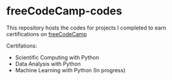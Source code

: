 # freeCodeCamp-codes
 
This repository hosts the codes for projects I completed to earn certifications on [freeCodeCamp](https://www.freecodecamp.org/fcc54274c2d-6cab-4f4b-9ffa-d11fe3f3fa77)

Certifations:
- Scientific Computing with Python
- Data Analysis with Python
- Machine Learning with Python (In progress)

